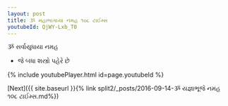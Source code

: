 ```yaml
---
layout: post
title: ૐ મહાભાગાયા નમહ ૧૦૮ ટાઈમ્સ
youtubeId: QjWY-Lxb_T0
---
```

 
 
 ૐ સર્વાયુધાયા નમહ  
 
 -  જે બધા શસ્ત્રો પહેરે છે 
 
  
 
  
 
 
 
 
 
 


{% include youtubePlayer.html id=page.youtubeId %}
 
[Next]({{ site.baseurl }}{% link  split2/_posts/2016-09-14-ૐ યજ્ઞાભૂજે નમહ ૧૦૮ ટાઈમ્સ.md%})
 
